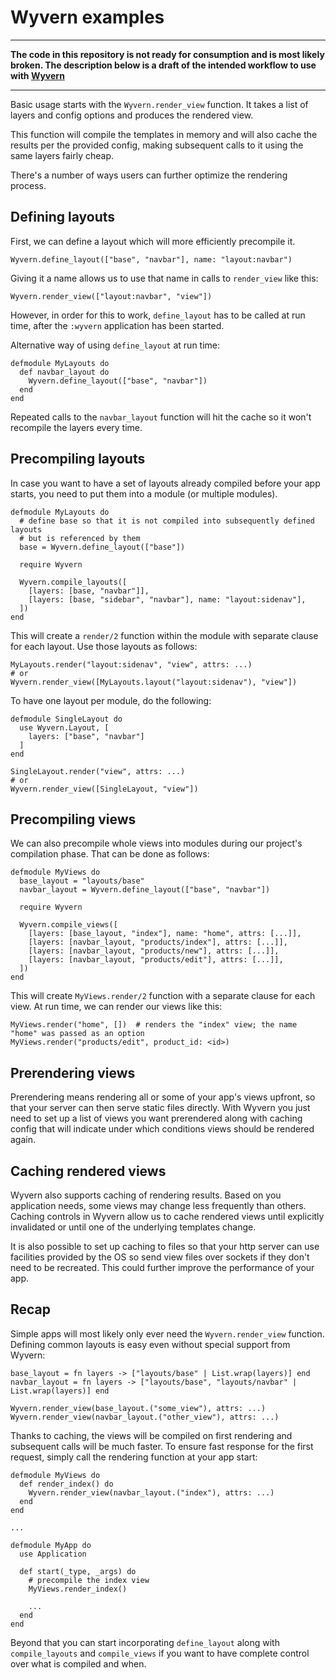 # Wyvern examples

---

**The code in this repository is not ready for consumption and is most likely broken. The description below is a draft of the intended workflow to use with [Wyvern](https://github.com/alco/wyvern)**

---

Basic usage starts with the `Wyvern.render_view` function. It takes a list of
layers and config options and produces the rendered view.

This function will compile the templates in memory and will also cache the
results per the provided config, making subsequent calls to it using the same
layers fairly cheap.

There's a number of ways users can further optimize the rendering process.


## Defining layouts

First, we can define a layout which will more efficiently precompile it.

```
Wyvern.define_layout(["base", "navbar"], name: "layout:navbar")
```

Giving it a name allows us to use that name in calls to `render_view` like this:

```
Wyvern.render_view(["layout:navbar", "view"])
```

However, in order for this to work, `define_layout` has to be called at run
time, after the `:wyvern` application has been started.

Alternative way of using `define_layout` at run time:

```
defmodule MyLayouts do
  def navbar_layout do
    Wyvern.define_layout(["base", "navbar"])
  end
end
```

Repeated calls to the `navbar_layout` function will hit the cache so it won't
recompile the layers every time.


## Precompiling layouts

In case you want to have a set of layouts already compiled before your app
starts, you need to put them into a module (or multiple modules).

```
defmodule MyLayouts do
  # define base so that it is not compiled into subsequently defined layouts
  # but is referenced by them
  base = Wyvern.define_layout(["base"])

  require Wyvern

  Wyvern.compile_layouts([
    [layers: [base, "navbar"]],
    [layers: [base, "sidebar", "navbar"], name: "layout:sidenav"],
  ])
end
```

This will create a `render/2` function within the module with separate clause
for each layout. Use those layouts as follows:

```
MyLayouts.render("layout:sidenav", "view", attrs: ...)
# or
Wyvern.render_view([MyLayouts.layout("layout:sidenav"), "view"])
```

To have one layout per module, do the following:

```
defmodule SingleLayout do
  use Wyvern.Layout, [
    layers: ["base", "navbar"]
  ]
end

SingleLayout.render("view", attrs: ...)
# or
Wyvern.render_view([SingleLayout, "view"])
```


## Precompiling views

We can also precompile whole views into modules during our project's compilation
phase. That can be done as follows:

```
defmodule MyViews do
  base_layout = "layouts/base"
  navbar_layout = Wyvern.define_layout(["base", "navbar"])

  require Wyvern

  Wyvern.compile_views([
    [layers: [base_layout, "index"], name: "home", attrs: [...]],
    [layers: [navbar_layout, "products/index"], attrs: [...]],
    [layers: [navbar_layout, "products/new"], attrs: [...]],
    [layers: [navbar_layout, "products/edit"], attrs: [...]],
  ])
end
```

This will create `MyViews.render/2` function with a separate clause for each
view. At run time, we can render our views like this:

```
MyViews.render("home", [])  # renders the "index" view; the name "home" was passed as an option
MyViews.render("products/edit", product_id: <id>)
```


## Prerendering views

Prerendering means rendering all or some of your app's views upfront, so that
your server can then serve static files directly. With Wyvern you just need to
set up a list of views you want prerendered along with caching config that will
indicate under which conditions views should be rendered again.


## Caching rendered views

Wyvern also supports caching of rendering results. Based on you application
needs, some views may change less frequently than others. Caching controls in
Wyvern allow us to cache rendered views until explicitly invalidated or until
one of the underlying templates change.

It is also possible to set up caching to files so that your http server can use
facilities provided by the OS so send view files over sockets if they don't
need to be recreated. This could further improve the performance of your app.


## Recap

Simple apps will most likely only ever need the `Wyvern.render_view` function.
Defining common layouts is easy even without special support from Wyvern:

```
base_layout = fn layers -> ["layouts/base" | List.wrap(layers)] end
navbar_layout = fn layers -> ["layouts/base", "layouts/navbar" | List.wrap(layers)] end

Wyvern.render_view(base_layout.("some_view"), attrs: ...)
Wyvern.render_view(navbar_layout.("other_view"), attrs: ...)
```

Thanks to caching, the views will be compiled on first rendering and subsequent
calls will be much faster. To ensure fast response for the first request,
simply call the rendering function at your app start:

```
defmodule MyViews do
  def render_index() do
    Wyvern.render_view(navbar_layout.("index"), attrs: ...)
  end
end

...

defmodule MyApp do
  use Application

  def start(_type, _args) do
    # precompile the index view
    MyViews.render_index()

    ...
  end
end
```


Beyond that you can start incorporating `define_layout` along with
`compile_layouts` and `compile_views` if you want to have complete control over
what is compiled and when.
